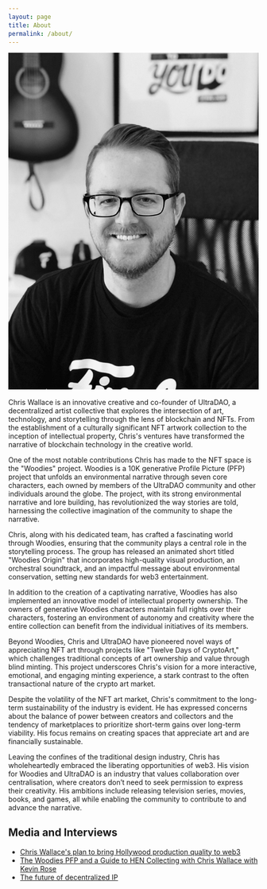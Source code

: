 ```yaml
---
layout: page
title: About
permalink: /about/
---
```


<div class="extendo">

<img src="/assets/images/profile-photo.jpg" alt="Chris Wallace" class="md:float-right md:ml-6 mb-6 rounded-md max-w-md">

<p>Chris Wallace is an innovative creative and co-founder of UltraDAO, a decentralized artist collective that explores the intersection of art, technology, and storytelling through the lens of blockchain and NFTs. From the establishment of a culturally significant NFT artwork collection to the inception of intellectual property, Chris's ventures have transformed the narrative of blockchain technology in the creative world.</p>

<p>One of the most notable contributions Chris has made to the NFT space is the "Woodies" project. Woodies is a 10K generative Profile Picture (PFP) project that unfolds an environmental narrative through seven core characters, each owned by members of the UltraDAO community and other individuals around the globe. The project, with its strong environmental narrative and lore building, has revolutionized the way stories are told, harnessing the collective imagination of the community to shape the narrative.</p>

<p>Chris, along with his dedicated team, has crafted a fascinating world through Woodies, ensuring that the community plays a central role in the storytelling process. The group has released an animated short titled "Woodies Origin" that incorporates high-quality visual production, an orchestral soundtrack, and an impactful message about environmental conservation, setting new standards for web3 entertainment.</p>

<p>In addition to the creation of a captivating narrative, Woodies has also implemented an innovative model of intellectual property ownership. The owners of generative Woodies characters maintain full rights over their characters, fostering an environment of autonomy and creativity where the entire collection can benefit from the individual initiatives of its members.</p>

<p>Beyond Woodies, Chris and UltraDAO have pioneered novel ways of appreciating NFT art through projects like "Twelve Days of CryptoArt," which challenges traditional concepts of art ownership and value through blind minting. This project underscores Chris's vision for a more interactive, emotional, and engaging minting experience, a stark contrast to the often transactional nature of the crypto art market.</p>

<p>Despite the volatility of the NFT art market, Chris's commitment to the long-term sustainability of the industry is evident. He has expressed concerns about the balance of power between creators and collectors and the tendency of marketplaces to prioritize short-term gains over long-term viability. His focus remains on creating spaces that appreciate art and are financially sustainable.</p>

<p>Leaving the confines of the traditional design industry, Chris has wholeheartedly embraced the liberating opportunities of web3. His vision for Woodies and UltraDAO is an industry that values collaboration over centralisation, where creators don’t need to seek permission to express their creativity. His ambitions include releasing television series, movies, books, and games, all while enabling the community to contribute to and advance the narrative.</p>

</div>

## Media and Interviews

- [Chris Wallace's plan to bring Hollywood production quality to web3](https://www.culture3.xyz/posts/chris-wallace-and-his-plan-to-bring-hollywood-production-quality-into-web3)
- [The Woodies PFP and a Guide to HEN Collecting with Chris Wallace with Kevin Rose](https://podcasts.proof.xyz/artist-spotlight-woodies-artist-and-collector-chris-wallace/)
- [The future of decentralized IP](https://www.youtube.com/watch?v=xKiwjL7zzTc)
